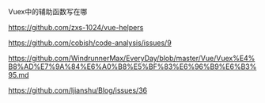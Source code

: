 Vuex中的辅助函数写在哪

https://github.com/zxs-1024/vue-helpers

https://github.com/cobish/code-analysis/issues/9

https://github.com/WindrunnerMax/EveryDay/blob/master/Vue/Vuex%E4%B8%AD%E7%9A%84%E6%A0%B8%E5%BF%83%E6%96%B9%E6%B3%95.md

https://github.com/ljianshu/Blog/issues/36